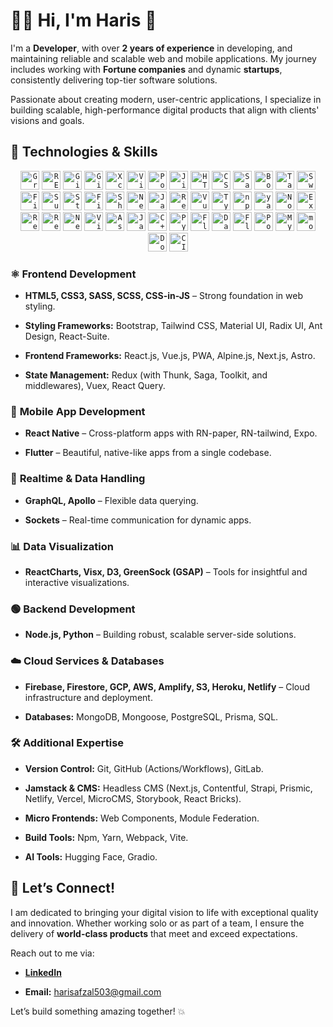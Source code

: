 👨‍💻 **Hi, I'm Haris** 👋
=============================

I'm a **Developer**, with over **2 years of experience** in developing, and maintaining reliable and scalable web and mobile applications. My journey includes working with **Fortune companies** and dynamic **startups**, consistently delivering top-tier software solutions.

Passionate about creating modern, user-centric applications, I specialize in building scalable, high-performance digital products that align with clients' visions and goals.

🚀 **Technologies & Skills**
----------------------------    

<div align="center">
	<code><img width="30" src="https://raw.githubusercontent.com/marwin1991/profile-technology-icons/refs/heads/main/icons/graphql.png" alt="GraphQL" title="GraphQL"/></code>
	<code><img width="30" src="https://raw.githubusercontent.com/marwin1991/profile-technology-icons/refs/heads/main/icons/rest.png" alt="REST" title="REST"/></code>
	<code><img width="30" src="https://raw.githubusercontent.com/marwin1991/profile-technology-icons/refs/heads/main/icons/git.png" alt="Git" title="Git"/></code>
	<code><img width="30" src="https://raw.githubusercontent.com/marwin1991/profile-technology-icons/refs/heads/main/icons/gitlab.png" alt="GitLab" title="GitLab"/></code>
	<code><img width="30" src="https://raw.githubusercontent.com/marwin1991/profile-technology-icons/refs/heads/main/icons/xcode.png" alt="Xcode" title="Xcode"/></code>
	<code><img width="30" src="https://raw.githubusercontent.com/marwin1991/profile-technology-icons/refs/heads/main/icons/visual_studio_code.png" alt="Visual Studio Code" title="Visual Studio Code"/></code>
	<code><img width="30" src="https://raw.githubusercontent.com/marwin1991/profile-technology-icons/refs/heads/main/icons/postman.png" alt="Postman" title="Postman"/></code>
	<code><img width="30" src="https://raw.githubusercontent.com/marwin1991/profile-technology-icons/refs/heads/main/icons/jira.png" alt="Jira" title="Jira"/></code>
	<code><img width="30" src="https://raw.githubusercontent.com/marwin1991/profile-technology-icons/refs/heads/main/icons/html.png" alt="HTML" title="HTML"/></code>
	<code><img width="30" src="https://raw.githubusercontent.com/marwin1991/profile-technology-icons/refs/heads/main/icons/css.png" alt="CSS" title="CSS"/></code>
	<code><img width="30" src="https://raw.githubusercontent.com/marwin1991/profile-technology-icons/refs/heads/main/icons/sass.png" alt="Sass" title="Sass"/></code>
	<code><img width="30" src="https://raw.githubusercontent.com/marwin1991/profile-technology-icons/refs/heads/main/icons/bootstrap.png" alt="Bootstrap" title="Bootstrap"/></code>
	<code><img width="30" src="https://raw.githubusercontent.com/marwin1991/profile-technology-icons/refs/heads/main/icons/tailwind_css.png" alt="Tailwind CSS" title="Tailwind CSS"/></code>
	<code><img width="30" src="https://raw.githubusercontent.com/marwin1991/profile-technology-icons/refs/heads/main/icons/swagger.png" alt="Swagger" title="Swagger"/></code>
	<code><img width="30" src="https://raw.githubusercontent.com/marwin1991/profile-technology-icons/refs/heads/main/icons/firebase.png" alt="Firebase" title="Firebase"/></code>
	<code><img width="30" src="https://raw.githubusercontent.com/marwin1991/profile-technology-icons/refs/heads/main/icons/supabase.png" alt="Supabase" title="Supabase"/></code>
	<code><img width="30" src="https://raw.githubusercontent.com/marwin1991/profile-technology-icons/refs/heads/main/icons/strapi.png" alt="Strapi" title="Strapi"/></code>
	<code><img width="30" src="https://raw.githubusercontent.com/marwin1991/profile-technology-icons/refs/heads/main/icons/figma.png" alt="Figma" title="Figma"/></code>
	<code><img width="30" src="https://raw.githubusercontent.com/marwin1991/profile-technology-icons/refs/heads/main/icons/shadcn_ui.png" alt="ShadCn UI" title="ShadCn UI"/></code>
	<code><img width="30" src="https://raw.githubusercontent.com/marwin1991/profile-technology-icons/refs/heads/main/icons/next_ui.png" alt="Next UI" title="Next UI"/></code>
	<code><img width="30" src="https://raw.githubusercontent.com/marwin1991/profile-technology-icons/refs/heads/main/icons/javascript.png" alt="JavaScript" title="JavaScript"/></code>
	<code><img width="30" src="https://raw.githubusercontent.com/marwin1991/profile-technology-icons/refs/heads/main/icons/react.png" alt="React" title="React"/></code>
	<code><img width="30" src="https://raw.githubusercontent.com/marwin1991/profile-technology-icons/refs/heads/main/icons/vue_js.png" alt="Vue.js" title="Vue.js"/></code>
	<code><img width="30" src="https://raw.githubusercontent.com/marwin1991/profile-technology-icons/refs/heads/main/icons/typescript.png" alt="TypeScript" title="TypeScript"/></code>
	<code><img width="30" src="https://raw.githubusercontent.com/marwin1991/profile-technology-icons/refs/heads/main/icons/npm.png" alt="npm" title="npm"/></code>
	<code><img width="30" src="https://raw.githubusercontent.com/marwin1991/profile-technology-icons/refs/heads/main/icons/yarn.png" alt="yarn" title="yarn"/></code>
	<code><img width="30" src="https://raw.githubusercontent.com/marwin1991/profile-technology-icons/refs/heads/main/icons/node_js.png" alt="Node.js" title="Node.js"/></code>
	<code><img width="30" src="https://raw.githubusercontent.com/marwin1991/profile-technology-icons/refs/heads/main/icons/express.png" alt="Express" title="Express"/></code>
	<code><img width="30" src="https://raw.githubusercontent.com/marwin1991/profile-technology-icons/refs/heads/main/icons/redux.png" alt="Redux" title="Redux"/></code>
	<code><img width="30" src="https://raw.githubusercontent.com/marwin1991/profile-technology-icons/refs/heads/main/icons/react_query.png" alt="React Query" title="React Query"/></code>
	<code><img width="30" src="https://raw.githubusercontent.com/marwin1991/profile-technology-icons/refs/heads/main/icons/next_js.png" alt="Next.js" title="Next.js"/></code>
	<code><img width="30" src="https://raw.githubusercontent.com/marwin1991/profile-technology-icons/refs/heads/main/icons/vite.png" alt="Vite" title="Vite"/></code>
	<code><img width="30" src="https://raw.githubusercontent.com/marwin1991/profile-technology-icons/refs/heads/main/icons/astro.png" alt="Astro" title="Astro"/></code>
	<code><img width="30" src="https://raw.githubusercontent.com/marwin1991/profile-technology-icons/refs/heads/main/icons/java.png" alt="Java" title="Java"/></code>
	<code><img width="30" src="https://raw.githubusercontent.com/marwin1991/profile-technology-icons/refs/heads/main/icons/c++.png" alt="C++" title="C++"/></code>
	<code><img width="30" src="https://raw.githubusercontent.com/marwin1991/profile-technology-icons/refs/heads/main/icons/python.png" alt="Python" title="Python"/></code>
	<code><img width="30" src="https://raw.githubusercontent.com/marwin1991/profile-technology-icons/refs/heads/main/icons/flask.png" alt="Flask" title="Flask"/></code>
	<code><img width="30" src="https://raw.githubusercontent.com/marwin1991/profile-technology-icons/refs/heads/main/icons/dart.png" alt="Dart" title="Dart"/></code>
	<code><img width="30" src="https://raw.githubusercontent.com/marwin1991/profile-technology-icons/refs/heads/main/icons/flutter.png" alt="Flutter" title="Flutter"/></code>
	<code><img width="30" src="https://raw.githubusercontent.com/marwin1991/profile-technology-icons/refs/heads/main/icons/postgresql.png" alt="PostgreSQL" title="PostgreSQL"/></code>
	<code><img width="30" src="https://raw.githubusercontent.com/marwin1991/profile-technology-icons/refs/heads/main/icons/mysql.png" alt="MySQL" title="MySQL"/></code>
	<code><img width="30" src="https://raw.githubusercontent.com/marwin1991/profile-technology-icons/refs/heads/main/icons/mongodb.png" alt="mongoDB" title="mongoDB"/></code>
	<code><img width="30" src="https://raw.githubusercontent.com/marwin1991/profile-technology-icons/refs/heads/main/icons/docker.png" alt="Docker" title="Docker"/></code>
	<code><img width="30" src="https://raw.githubusercontent.com/marwin1991/profile-technology-icons/refs/heads/main/icons/ci_cd.png" alt="CI/CD" title="CI/CD"/></code>
</div>


### ⚛️ **Frontend Development**

*   **HTML5, CSS3, SASS, SCSS, CSS-in-JS** – Strong foundation in web styling.
    
*   **Styling Frameworks:** Bootstrap, Tailwind CSS, Material UI, Radix UI, Ant Design, React-Suite.
    
*   **Frontend Frameworks:** React.js, Vue.js, PWA, Alpine.js, Next.js, Astro.
    
*   **State Management:** Redux (with Thunk, Saga, Toolkit, and middlewares), Vuex, React Query.
    

### 📱 **Mobile App Development**

*   **React Native** – Cross-platform apps with RN-paper, RN-tailwind, Expo.
    
*   **Flutter** – Beautiful, native-like apps from a single codebase.
    

### 🔄 **Realtime & Data Handling**

*   **GraphQL, Apollo** – Flexible data querying.
    
*   **Sockets** – Real-time communication for dynamic apps.
    

### 📊 **Data Visualization**

*   **ReactCharts, Visx, D3, GreenSock (GSAP)** – Tools for insightful and interactive visualizations.
    

### 🟢 **Backend Development**

*   **Node.js, Python** – Building robust, scalable server-side solutions.
    

### ☁️ **Cloud Services & Databases**

*   **Firebase, Firestore, GCP, AWS, Amplify, S3, Heroku, Netlify** – Cloud infrastructure and deployment.
    
*   **Databases:** MongoDB, Mongoose, PostgreSQL, Prisma, SQL.
    

### 🛠️ **Additional Expertise**

*   **Version Control:** Git, GitHub (Actions/Workflows), GitLab.
    
*   **Jamstack & CMS:** Headless CMS (Next.js, Contentful, Strapi, Prismic, Netlify, Vercel, MicroCMS, Storybook, React Bricks).
    
*   **Micro Frontends:** Web Components, Module Federation.
    
*   **Build Tools:** Npm, Yarn, Webpack, Vite.
    
*   **AI Tools:** Hugging Face, Gradio.
    

🌱 **Let’s Connect!**
---------------------

I am dedicated to bringing your digital vision to life with exceptional quality and innovation. Whether working solo or as part of a team, I ensure the delivery of **world-class products** that meet and exceed expectations.

Reach out to me via:

*   [**LinkedIn**](https://www.linkedin.com/in/muhammad-haris-afzal-08854a252)
    
*   **Email:** harisafzal503@gmail.com
    

Let’s build something amazing together! 💥
